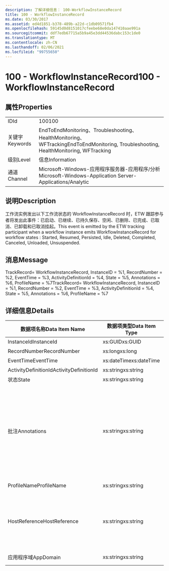 ```yaml
---
description: 了解详细信息： 100-WorkflowInstanceRecord
title: 100 - WorkflowInstanceRecord
ms.date: 03/30/2017
ms.assetid: ed4d1851-b378-489b-a22d-c1db09571fb4
ms.openlocfilehash: 59145d0d8151017cfeebe68e0da147410aae991a
ms.sourcegitcommit: ddf7edb67715a5b9a45e3dd44536dabc153c1de0
ms.translationtype: MT
ms.contentlocale: zh-CN
ms.lasthandoff: 02/06/2021
ms.locfileid: "99755650"
---
```

# <a name="100---workflowinstancerecord"></a><span data-ttu-id="8b9c6-103">100 - WorkflowInstanceRecord</span><span class="sxs-lookup"><span data-stu-id="8b9c6-103">100 - WorkflowInstanceRecord</span></span>

## <a name="properties"></a><span data-ttu-id="8b9c6-104">属性</span><span class="sxs-lookup"><span data-stu-id="8b9c6-104">Properties</span></span>  
  
|||  
|-|-|  
|<span data-ttu-id="8b9c6-105">ID</span><span class="sxs-lookup"><span data-stu-id="8b9c6-105">Id</span></span>|<span data-ttu-id="8b9c6-106">100</span><span class="sxs-lookup"><span data-stu-id="8b9c6-106">100</span></span>|  
|<span data-ttu-id="8b9c6-107">关键字</span><span class="sxs-lookup"><span data-stu-id="8b9c6-107">Keywords</span></span>|<span data-ttu-id="8b9c6-108">EndToEndMonitoring、Troubleshooting、HealthMonitoring、WFTracking</span><span class="sxs-lookup"><span data-stu-id="8b9c6-108">EndToEndMonitoring, Troubleshooting, HealthMonitoring, WFTracking</span></span>|  
|<span data-ttu-id="8b9c6-109">级别</span><span class="sxs-lookup"><span data-stu-id="8b9c6-109">Level</span></span>|<span data-ttu-id="8b9c6-110">信息</span><span class="sxs-lookup"><span data-stu-id="8b9c6-110">Information</span></span>|  
|<span data-ttu-id="8b9c6-111">通道</span><span class="sxs-lookup"><span data-stu-id="8b9c6-111">Channel</span></span>|<span data-ttu-id="8b9c6-112">Microsoft-Windows-应用程序服务器-应用程序/分析</span><span class="sxs-lookup"><span data-stu-id="8b9c6-112">Microsoft-Windows-Application Server-Applications/Analytic</span></span>|  
  
## <a name="description"></a><span data-ttu-id="8b9c6-113">说明</span><span class="sxs-lookup"><span data-stu-id="8b9c6-113">Description</span></span>  

 <span data-ttu-id="8b9c6-114">工作流实例发出以下工作流状态的 WorkflowInstanceRecord 时，ETW 跟踪参与者将发出此事件：已启动、已继续、已持久保存、空闲、已删除、已完成、已取消、已卸载和已取消挂起。</span><span class="sxs-lookup"><span data-stu-id="8b9c6-114">This event is emitted by the ETW tracking participant when a workflow instance emits WorkflowInstanceRecord for workflow states : Started, Resumed, Persisted, Idle, Deleted, Completed, Canceled, Unloaded, Unsuspended.</span></span>  
  
## <a name="message"></a><span data-ttu-id="8b9c6-115">消息</span><span class="sxs-lookup"><span data-stu-id="8b9c6-115">Message</span></span>  

 <span data-ttu-id="8b9c6-116">TrackRecord= WorkflowInstanceRecord, InstanceID = %1, RecordNumber = %2, EventTime = %3, ActivityDefinitionId = %4, State = %5, Annotations = %6, ProfileName = %7</span><span class="sxs-lookup"><span data-stu-id="8b9c6-116">TrackRecord= WorkflowInstanceRecord, InstanceID = %1, RecordNumber = %2, EventTime = %3, ActivityDefinitionId = %4, State = %5, Annotations = %6, ProfileName = %7</span></span>  
  
## <a name="details"></a><span data-ttu-id="8b9c6-117">详细信息</span><span class="sxs-lookup"><span data-stu-id="8b9c6-117">Details</span></span>  
  
|<span data-ttu-id="8b9c6-118">数据项名称</span><span class="sxs-lookup"><span data-stu-id="8b9c6-118">Data Item Name</span></span>|<span data-ttu-id="8b9c6-119">数据项类型</span><span class="sxs-lookup"><span data-stu-id="8b9c6-119">Data Item Type</span></span>|<span data-ttu-id="8b9c6-120">说明</span><span class="sxs-lookup"><span data-stu-id="8b9c6-120">Description</span></span>|  
|--------------------|--------------------|-----------------|  
|<span data-ttu-id="8b9c6-121">InstanceId</span><span class="sxs-lookup"><span data-stu-id="8b9c6-121">InstanceId</span></span>|<span data-ttu-id="8b9c6-122">xs:GUID</span><span class="sxs-lookup"><span data-stu-id="8b9c6-122">xs:GUID</span></span>|<span data-ttu-id="8b9c6-123">工作流的实例 ID</span><span class="sxs-lookup"><span data-stu-id="8b9c6-123">The instance id for the workflow</span></span>|  
|<span data-ttu-id="8b9c6-124">RecordNumber</span><span class="sxs-lookup"><span data-stu-id="8b9c6-124">RecordNumber</span></span>|<span data-ttu-id="8b9c6-125">xs:long</span><span class="sxs-lookup"><span data-stu-id="8b9c6-125">xs:long</span></span>|<span data-ttu-id="8b9c6-126">发出的记录的序列号</span><span class="sxs-lookup"><span data-stu-id="8b9c6-126">The sequence number of the emitted record</span></span>|  
|<span data-ttu-id="8b9c6-127">EventTime</span><span class="sxs-lookup"><span data-stu-id="8b9c6-127">EventTime</span></span>|<span data-ttu-id="8b9c6-128">xs:dateTime</span><span class="sxs-lookup"><span data-stu-id="8b9c6-128">xs:dateTime</span></span>|<span data-ttu-id="8b9c6-129">发出该事件时的 UTC 时间</span><span class="sxs-lookup"><span data-stu-id="8b9c6-129">The time in UTC when the event was emitted</span></span>|  
|<span data-ttu-id="8b9c6-130">ActivityDefinitionId</span><span class="sxs-lookup"><span data-stu-id="8b9c6-130">ActivityDefinitionId</span></span>|<span data-ttu-id="8b9c6-131">xs:string</span><span class="sxs-lookup"><span data-stu-id="8b9c6-131">xs:string</span></span>|<span data-ttu-id="8b9c6-132">工作流中根活动的名称</span><span class="sxs-lookup"><span data-stu-id="8b9c6-132">The name of the root activity in the workflow</span></span>|  
|<span data-ttu-id="8b9c6-133">状态</span><span class="sxs-lookup"><span data-stu-id="8b9c6-133">State</span></span>|<span data-ttu-id="8b9c6-134">xs:string</span><span class="sxs-lookup"><span data-stu-id="8b9c6-134">xs:string</span></span>|<span data-ttu-id="8b9c6-135">工作流的当前状态。</span><span class="sxs-lookup"><span data-stu-id="8b9c6-135">The current state of the Workflow.</span></span>|  
|<span data-ttu-id="8b9c6-136">批注</span><span class="sxs-lookup"><span data-stu-id="8b9c6-136">Annotations</span></span>|<span data-ttu-id="8b9c6-137">xs:string</span><span class="sxs-lookup"><span data-stu-id="8b9c6-137">xs:string</span></span>|<span data-ttu-id="8b9c6-138">已添加到此事件中的批注。</span><span class="sxs-lookup"><span data-stu-id="8b9c6-138">The annotations that were added to this event.</span></span>  <span data-ttu-id="8b9c6-139">值存储在 xml 元素中，格式为 \<items> \< item  name = "annotationName" type="System.String"> a \</item> \</items> 。</span><span class="sxs-lookup"><span data-stu-id="8b9c6-139">The values are stored in an xml element in the format \<items>\< item  name = "annotationName" type="System.String">annotationValue\</item>\</items>.</span></span>  <span data-ttu-id="8b9c6-140">如果未指定任何批注，则该字符串包含 \<items/> 。</span><span class="sxs-lookup"><span data-stu-id="8b9c6-140">If no annotations are specified then the string contains \<items/>.</span></span> <span data-ttu-id="8b9c6-141">ETW 事件大小受到 ETW 缓冲区大小或 ETW 事件最大负载的限制。</span><span class="sxs-lookup"><span data-stu-id="8b9c6-141">The ETW event size is limited by the ETW buffer size or the max payload for an ETW event.</span></span> <span data-ttu-id="8b9c6-142">如果事件的大小超过 ETW 限制，则通过删除批注并将批注值替换为 ... 来截断事件。 \<items> \</items></span><span class="sxs-lookup"><span data-stu-id="8b9c6-142">If the size of the event exceeds the ETW limits, then the event is truncated by dropping the annotations and replacing the annotation value with \<items>...\</items>.</span></span>|  
|<span data-ttu-id="8b9c6-143">ProfileName</span><span class="sxs-lookup"><span data-stu-id="8b9c6-143">ProfileName</span></span>|<span data-ttu-id="8b9c6-144">xs:string</span><span class="sxs-lookup"><span data-stu-id="8b9c6-144">xs:string</span></span>|<span data-ttu-id="8b9c6-145">导致发出此事件的跟踪配置文件的名称</span><span class="sxs-lookup"><span data-stu-id="8b9c6-145">The name or the tracking profile that resulted in this event being emitted</span></span>|  
|<span data-ttu-id="8b9c6-146">HostReference</span><span class="sxs-lookup"><span data-stu-id="8b9c6-146">HostReference</span></span>|<span data-ttu-id="8b9c6-147">xs:string</span><span class="sxs-lookup"><span data-stu-id="8b9c6-147">xs:string</span></span>|<span data-ttu-id="8b9c6-148">对于 Web 承载的服务，此字段唯一标识 Web 层次结构中的服务。</span><span class="sxs-lookup"><span data-stu-id="8b9c6-148">For web hosted services, this field uniquely identifies the service in the web hierarchy.</span></span>  <span data-ttu-id="8b9c6-149">其格式定义为 "网站名称应用程序虚拟路径&#124;服务虚拟路径&#124;ServiceName" 示例： "Default Web Site//Calculatorapplication&#124;/CalculatorService.svc&#124;CalculatorService"</span><span class="sxs-lookup"><span data-stu-id="8b9c6-149">Its format is defined as 'Web Site Name Application Virtual Path&#124;Service Virtual Path&#124;ServiceName' Example: 'Default Web Site/CalculatorApplication&#124;/CalculatorService.svc&#124;CalculatorService'</span></span>|  
|<span data-ttu-id="8b9c6-150">应用程序域</span><span class="sxs-lookup"><span data-stu-id="8b9c6-150">AppDomain</span></span>|<span data-ttu-id="8b9c6-151">xs:string</span><span class="sxs-lookup"><span data-stu-id="8b9c6-151">xs:string</span></span>|<span data-ttu-id="8b9c6-152">由 AppDomain.CurrentDomain.FriendlyName 返回的字符串。</span><span class="sxs-lookup"><span data-stu-id="8b9c6-152">The string returned by AppDomain.CurrentDomain.FriendlyName.</span></span>|
